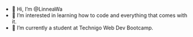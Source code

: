 - 👋 Hi, I’m @LinneaWa
- 👀 I’m interested in learning how to code and everything that comes with it.
- 🌱 I’m currently a student at Technigo Web Dev Bootcamp.


<!---
LinneaWa/LinneaWa is a ✨ special ✨ repository because its `README.md` (this file) appears on your GitHub profile.
You can click the Preview link to take a look at your changes.
--->

